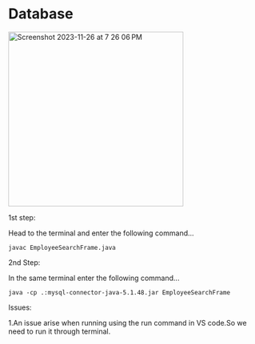 # Database
<img width="350" alt="Screenshot 2023-11-26 at 7 26 06 PM" src="https://github.com/Simanta1001/Database/assets/100890565/cff7f2e1-de2a-4d27-bdb1-c4c8b0e20b4c">





1st step: 

Head to the terminal and enter the following command...

    javac EmployeeSearchFrame.java   

2nd Step:

In the same terminal enter the following command...

    java -cp .:mysql-connector-java-5.1.48.jar EmployeeSearchFrame


Issues:

1.An issue arise when running using the run command in VS code.So we need to run it through terminal.
